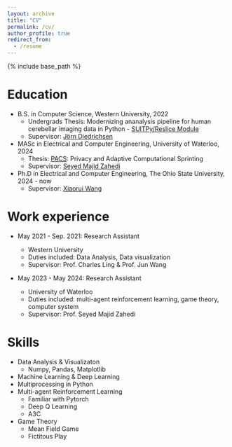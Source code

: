 ```yaml
---
layout: archive
title: "CV"
permalink: /cv/
author_profile: true
redirect_from:
  - /resume
---
```


{% include base_path %}

Education
======
* B.S. in Computer Science, Western University, 2022
  * Undergrads Thesis: Modernizing ananalysis pipeline for human cerebellar imaging data in Python - [SUITPy/Reslice Module](https://github.com/diedrichsenlab/SUITPy)
  * Supervisor: [Jörn Diedrichsen](https://www.diedrichsenlab.org) 
* MASc in Electrical and Computer Engineering, University of Waterloo, 2024
  * Thesis: [PACS](https://scholar.google.ca/citations?view_op=view_citation&hl=en&user=LpjeY6UAAAAJ&citation_for_view=LpjeY6UAAAAJ:u5HHmVD_uO8C): Privacy and Adaptive Computational Sprinting
  * Supervisor: [Seyed Majid Zahedi](https://ece.uwaterloo.ca/~smzahedi/)
* Ph.D in Electrical and Computer Engineering, The Ohio State University, 2024 - now
  * Supervisor: [Xiaorui Wang](http://www2.ece.ohio-state.edu/~xwang/)

Work experience
======
* May 2021 - Sep. 2021: Research Assistant
  * Western University
  * Duties included: Data Analysis, Data visualization
  * Supervisor: Prof. Charles Ling & Prof. Jun Wang

* May 2023 - May 2024: Research Assistant
  * University of Waterloo
  * Duties included: multi-agent reinforcement learning, game theory, computer system
  * Supervisor: Prof. Seyed Majid Zahedi
  
Skills
======
* Data Analysis & Visualizaton
  * Numpy, Pandas, Matplotlib
* Machine Learning & Deep Learning
* Multiprocessing in Python
* Multi-agent Reinforcement Learning
  * Familiar with Pytorch
  * Deep Q Learning
  * A3C
* Game Theory
  * Mean Field Game
  * Fictitous Play
